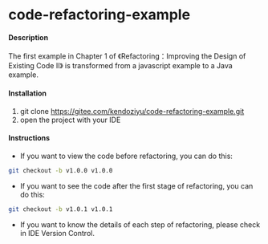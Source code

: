 # code-refactoring-example

#### Description
The first example in Chapter 1 of 《Refactoring：Improving the Design of Existing Code II》 is transformed from a javascript example to a Java example.

#### Installation

1.  git clone https://gitee.com/kendoziyu/code-refactoring-example.git
2.  open the project with your IDE

#### Instructions

+ If you want to view the code before refactoring, you can do this:
```bash
git checkout -b v1.0.0 v1.0.0
```
+ If you want to see the code after the first stage of refactoring, you can do this:
```bash
git checkout -b v1.0.1 v1.0.1
```
+ If you want to know the details of each step of refactoring, please check in IDE Version Control.